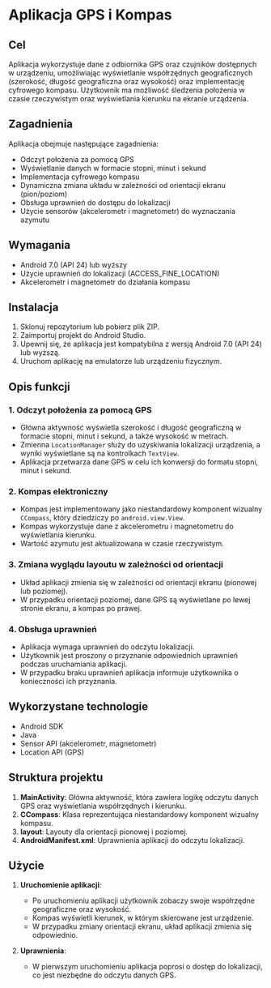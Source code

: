 # Aplikacja GPS i Kompas

## Cel
Aplikacja wykorzystuje dane z odbiornika GPS oraz czujników dostępnych w urządzeniu, umożliwiając wyświetlanie współrzędnych geograficznych (szerokość, długość geograficzna oraz wysokość) oraz implementację cyfrowego kompasu. Użytkownik ma możliwość śledzenia położenia w czasie rzeczywistym oraz wyświetlania kierunku na ekranie urządzenia.

## Zagadnienia
Aplikacja obejmuje następujące zagadnienia:
- Odczyt położenia za pomocą GPS
- Wyświetlanie danych w formacie stopni, minut i sekund
- Implementacja cyfrowego kompasu
- Dynamiczna zmiana układu w zależności od orientacji ekranu (pion/poziom)
- Obsługa uprawnień do dostępu do lokalizacji
- Użycie sensorów (akcelerometr i magnetometr) do wyznaczania azymutu

## Wymagania
- Android 7.0 (API 24) lub wyższy
- Użycie uprawnień do lokalizacji (ACCESS_FINE_LOCATION)
- Akcelerometr i magnetometr do działania kompasu

## Instalacja
1. Sklonuj repozytorium lub pobierz plik ZIP.
2. Zaimportuj projekt do Android Studio.
3. Upewnij się, że aplikacja jest kompatybilna z wersją Android 7.0 (API 24) lub wyższą.
4. Uruchom aplikację na emulatorze lub urządzeniu fizycznym.

## Opis funkcji

### 1. Odczyt położenia za pomocą GPS
- Główna aktywność wyświetla szerokość i długość geograficzną w formacie stopni, minut i sekund, a także wysokość w metrach.
- Zmienna `LocationManager` służy do uzyskiwania lokalizacji urządzenia, a wyniki wyświetlane są na kontrolkach `TextView`.
- Aplikacja przetwarza dane GPS w celu ich konwersji do formatu stopni, minut i sekund.

### 2. Kompas elektroniczny
- Kompas jest implementowany jako niestandardowy komponent wizualny `CCompass`, który dziedziczy po `android.view.View`.
- Kompas wykorzystuje dane z akcelerometru i magnetometru do wyświetlania kierunku.
- Wartość azymutu jest aktualizowana w czasie rzeczywistym.

### 3. Zmiana wyglądu layoutu w zależności od orientacji
- Układ aplikacji zmienia się w zależności od orientacji ekranu (pionowej lub poziomej).
- W przypadku orientacji poziomej, dane GPS są wyświetlane po lewej stronie ekranu, a kompas po prawej.

### 4. Obsługa uprawnień
- Aplikacja wymaga uprawnień do odczytu lokalizacji.
- Użytkownik jest proszony o przyznanie odpowiednich uprawnień podczas uruchamiania aplikacji.
- W przypadku braku uprawnień aplikacja informuje użytkownika o konieczności ich przyznania.

## Wykorzystane technologie
- Android SDK
- Java
- Sensor API (akcelerometr, magnetometr)
- Location API (GPS)

## Struktura projektu
1. **MainActivity**: Główna aktywność, która zawiera logikę odczytu danych GPS oraz wyświetlania współrzędnych i kierunku.
2. **CCompass**: Klasa reprezentująca niestandardowy komponent wizualny kompasu.
3. **layout**: Layouty dla orientacji pionowej i poziomej.
4. **AndroidManifest.xml**: Uprawnienia aplikacji do odczytu lokalizacji.

## Użycie
1. **Uruchomienie aplikacji**:
    - Po uruchomieniu aplikacji użytkownik zobaczy swoje współrzędne geograficzne oraz wysokość.
    - Kompas wyświetli kierunek, w którym skierowane jest urządzenie.
    - W przypadku zmiany orientacji ekranu, układ aplikacji zmienia się odpowiednio.

2. **Uprawnienia**:
    - W pierwszym uruchomieniu aplikacja poprosi o dostęp do lokalizacji, co jest niezbędne do odczytu danych GPS.
